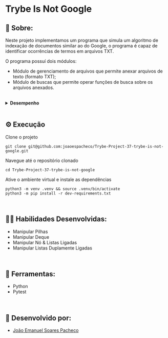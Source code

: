 # Trybe Is Not Google

## 📄 Sobre:

Neste projeto implementamos um programa que simula um algoritmo de indexação de documentos similar ao do Google, o programa é capaz de identificar ocorrências de termos em arquivos TXT.

O programa possuí dois módulos:
* Módulo de gerenciamento de arquivos que permite anexar arquivos de texto (formato TXT);
* Módulo de buscas que permite operar funções de busca sobre os arquivos anexados.


</br>
<details>
<summary><strong>Desempenho</strong></summary>
Aprovado com 100% de desempenho em todos os requisitos

![image](https://user-images.githubusercontent.com/99846604/231283009-eacbe422-b4b6-4713-a100-f6b9b7bb96eb.png)

</details>
</br>

## ⚙️ Execução

Clone o projeto

```
git clone git@github.com:joaoespacheco/Trybe-Project-37-trybe-is-not-google.git
```

Navegue até o repositório clonado

```
cd Trybe-Project-37-trybe-is-not-google
```

Ative o ambiente virtual e instale as dependências

```
python3 -m venv .venv && source .venv/bin/activate
python3 -m pip install -r dev-requirements.txt
```
</br>

## 🤹🏽 Habilidades Desenvolvidas:
* Manipular Pilhas
* Manipular Deque
* Manipular Nó & Listas Ligadas
* Manipular Listas Duplamente Ligadas
</br>

## 🧰 Ferramentas:
* Python
* Pytest
</br>

## 📝 Desenvolvido por:
* [João Emanuel Soares Pacheco](https://github.com/joaoespacheco)
